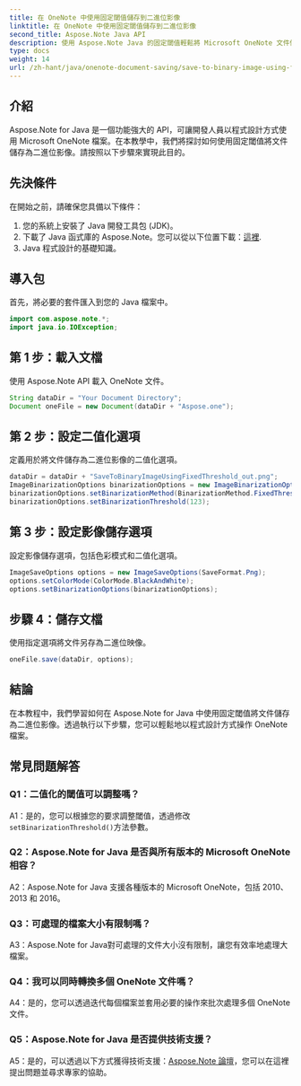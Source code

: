 ```yaml
---
title: 在 OneNote 中使用固定閾值儲存到二進位影像
linktitle: 在 OneNote 中使用固定閾值儲存到二進位影像
second_title: Aspose.Note Java API
description: 使用 Aspose.Note Java 的固定閾值輕鬆將 Microsoft OneNote 文件儲存為二進位映像。提升您的 OneNote 檔案操作能力。
type: docs
weight: 14
url: /zh-hant/java/onenote-document-saving/save-to-binary-image-using-fixed-threshold/
---
```

## 介紹

Aspose.Note for Java 是一個功能強大的 API，可讓開發人員以程式設計方式使用 Microsoft OneNote 檔案。在本教學中，我們將探討如何使用固定閾值將文件儲存為二進位影像。請按照以下步驟來實現此目的。

## 先決條件

在開始之前，請確保您具備以下條件：

1. 您的系統上安裝了 Java 開發工具包 (JDK)。
2. 下載了 Java 函式庫的 Aspose.Note。您可以從以下位置下載：[這裡](https://releases.aspose.com/note/java/).
3. Java 程式設計的基礎知識。

## 導入包

首先，將必要的套件匯入到您的 Java 檔案中。

```java
import com.aspose.note.*;
import java.io.IOException;
```

## 第 1 步：載入文檔

使用 Aspose.Note API 載入 OneNote 文件。

```java
String dataDir = "Your Document Directory";
Document oneFile = new Document(dataDir + "Aspose.one");
```

## 第 2 步：設定二值化選項

定義用於將文件儲存為二進位影像的二值化選項。

```java
dataDir = dataDir + "SaveToBinaryImageUsingFixedThreshold_out.png";
ImageBinarizationOptions binarizationOptions = new ImageBinarizationOptions();
binarizationOptions.setBinarizationMethod(BinarizationMethod.FixedThreshold);
binarizationOptions.setBinarizationThreshold(123);
```

## 第 3 步：設定影像儲存選項

設定影像儲存選項，包括色彩模式和二值化選項。

```java
ImageSaveOptions options = new ImageSaveOptions(SaveFormat.Png);
options.setColorMode(ColorMode.BlackAndWhite);
options.setBinarizationOptions(binarizationOptions);
```

## 步驟 4：儲存文檔

使用指定選項將文件另存為二進位映像。

```java
oneFile.save(dataDir, options);
```

## 結論

在本教程中，我們學習如何在 Aspose.Note for Java 中使用固定閾值將文件儲存為二進位影像。透過執行以下步驟，您可以輕鬆地以程式設計方式操作 OneNote 檔案。

## 常見問題解答

### Q1：二值化的閾值可以調整嗎？

 A1：是的，您可以根據您的要求調整閾值，透過修改`setBinarizationThreshold()`方法參數。

### Q2：Aspose.Note for Java 是否與所有版本的 Microsoft OneNote 相容？

A2：Aspose.Note for Java 支援各種版本的 Microsoft OneNote，包括 2010、2013 和 2016。

### Q3：可處理的檔案大小有限制嗎？

A3：Aspose.Note for Java對可處理的文件大小沒有限制，讓您有效率地處理大檔案。

### Q4：我可以同時轉換多個 OneNote 文件嗎？

A4：是的，您可以透過迭代每個檔案並套用必要的操作來批次處理多個 OneNote 文件。

### Q5：Aspose.Note for Java 是否提供技術支援？

 A5：是的，可以透過以下方式獲得技術支援：[Aspose.Note 論壇](https://forum.aspose.com/c/note/28)，您可以在這裡提出問題並尋求專家的協助。
